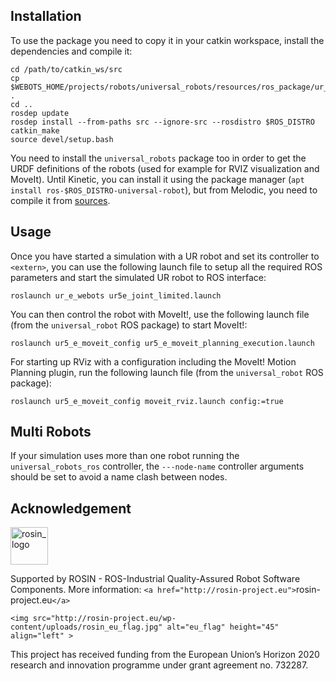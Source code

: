 ## Installation

To use the package you need to copy it in your catkin workspace, install the dependencies and compile it:

```shell
cd /path/to/catkin_ws/src
cp $WEBOTS_HOME/projects/robots/universal_robots/resources/ros_package/ur_e_webots .
cd ..
rosdep update
rosdep install --from-paths src --ignore-src --rosdistro $ROS_DISTRO
catkin_make
source devel/setup.bash
```

You need to install the `universal_robots` package too in order to get the URDF definitions of the robots (used for example for RVIZ visualization and MoveIt).
Until Kinetic, you can install it using the package manager (`apt install ros-$ROS_DISTRO-universal-robot`), but from Melodic, you need to compile it from [sources](https://github.com/ros-industrial/universal_robot/tree/melodic-devel).

## Usage

Once you have started a simulation with a UR robot and set its controller to `<extern>`, you can use the following launch file to setup all the required ROS parameters and start the simulated UR robot to ROS interface:

```
roslaunch ur_e_webots ur5e_joint_limited.launch
```

You can then control the robot with MoveIt!, use the following launch file (from the `universal_robot` ROS package) to start MoveIt!:

```
roslaunch ur5_e_moveit_config ur5_e_moveit_planning_execution.launch
```

For starting up RViz with a configuration including the MoveIt! Motion Planning plugin, run the following launch file (from the `universal_robot` ROS package):

```
roslaunch ur5_e_moveit_config moveit_rviz.launch config:=true
```

## Multi Robots

If your simulation uses more than one robot running the `universal_robots_ros` controller, the `---node-name` controller arguments should be set to avoid a name clash between nodes.

## Acknowledgement

<a href="http://rosin-project.eu">
  <img src="http://rosin-project.eu/wp-content/uploads/rosin_ack_logo_wide.png"
       alt="rosin_logo" height="60" >
</a></br>

Supported by ROSIN - ROS-Industrial Quality-Assured Robot Software Components.
More information: `<a href="http://rosin-project.eu">`rosin-project.eu`</a>`

`<img src="http://rosin-project.eu/wp-content/uploads/rosin_eu_flag.jpg"
     alt="eu_flag" height="45" align="left" >`

This project has received funding from the European Union’s Horizon 2020
research and innovation programme under grant agreement no. 732287.
